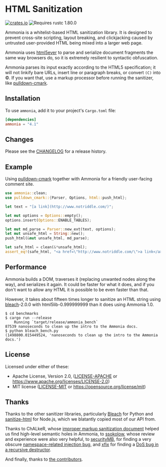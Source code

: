 HTML Sanitization
=================

[![crates.io](https://img.shields.io/crates/v/ammonia.svg)](https://crates.io/crates/ammonia)
![Requires rustc 1.80.0](https://img.shields.io/badge/rustc-1.80.0+-green.svg)

Ammonia is a whitelist-based HTML sanitization library. It is designed to
prevent cross-site scripting, layout breaking, and clickjacking caused by
untrusted user-provided HTML being mixed into a larger web page.

Ammonia uses [html5ever] to parse and serialize document fragments the same way
browsers do, so it is extremely resilient to syntactic obfuscation.

Ammonia parses its input exactly according to the HTML5 specification; it will
not linkify bare URLs, insert line or paragraph breaks, or convert `(C)` into
&copy;. If you want that, use a markup processor before running the sanitizer,
like [pulldown-cmark].

[html5ever]: https://github.com/servo/html5ever "The HTML parser in Servo"
[pulldown-cmark]: https://github.com/pulldown-cmark/pulldown-cmark


Installation
------------

To use `ammonia`, add it to your project's `Cargo.toml` file:

```toml
[dependencies]
ammonia = "4.1"
```


Changes
-------

Please see the [CHANGELOG](CHANGELOG.md) for a release history.


Example
-------

Using [pulldown-cmark] together with Ammonia for a friendly user-facing comment
site.

```rust
use ammonia::clean;
use pulldown_cmark::{Parser, Options, html::push_html};

let text = "[a link](http://www.notriddle.com/)";

let mut options = Options::empty();
options.insert(Options::ENABLE_TABLES);

let mut md_parse = Parser::new_ext(text, options);
let mut unsafe_html = String::new();
push_html(&mut unsafe_html, md_parse);

let safe_html = clean(&*unsafe_html);
assert_eq!(safe_html, "<a href=\"http://www.notriddle.com/\">a link</a>");
```


Performance
-----------

Ammonia builds a DOM, traverses it (replacing unwanted nodes along the way), and
serializes it again. It could be faster for what it does, and if you don't want
to allow any HTML it is possible to be even faster than that.

However, it takes about fifteen times longer to sanitize an HTML string using
[bleach]-2.0.0 with html5lib-0.999999999 than it does using Ammonia 1.0.

    $ cd benchmarks
    $ cargo run --release
        Running `target/release/ammonia_bench`
    87539 nanoseconds to clean up the intro to the Ammonia docs.
    $ python bleach_bench.py
    (1498800.015449524, 'nanoseconds to clean up the intro to the Ammonia docs.')


License
-------

Licensed under either of these:

 * Apache License, Version 2.0, ([LICENSE-APACHE](LICENSE-APACHE) or
   https://www.apache.org/licenses/LICENSE-2.0)
 * MIT license ([LICENSE-MIT](LICENSE-MIT) or
   https://opensource.org/license/mit)


Thanks
------

Thanks to the other sanitizer libraries, particularly [Bleach] for Python and
[sanitize-html] for Node.js, which we blatantly copied most of our API from.

Thanks to ChALkeR, whose [improper markup sanitization document] helped us find
high-level semantic holes in Ammonia, to
[ssokolow](https://github.com/ssokolow), whose review and experience were also
very helpful, to [securityMB](https://github.com/securityMB), for finding a very
obscure
[namespace-related injection bug](https://github.com/rust-ammonia/ammonia/pull/142),
and [xfix](https://github.com/xfix) for finding a
[DoS bug in a recursive destructor](https://github.com/rust-ammonia/ammonia/pull/113).

And finally, thanks to [the contributors].


[sanitize-html]: https://www.npmjs.com/package/sanitize-html
[Bleach]: https://bleach.readthedocs.io/
[improper markup sanitization document]: https://github.com/ChALkeR/notes/blob/master/Improper-markup-sanitization.md
[the contributors]: https://github.com/rust-ammonia/ammonia/graphs/contributors
